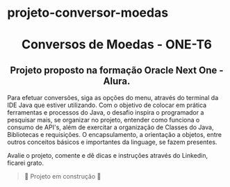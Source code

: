 # projeto-conversor-moedas
<h1 align="center"> Conversos de Moedas - ONE-T6 </h1>
<h2 align="center">Projeto proposto na formação Oracle Next One - Alura.</h2>
<p1>Para efetuar conversões, siga as opções do menu, através do terminal da IDE Java que estiver utilizando. Com o objetivo de colocar em prática ferramentas e processos do Java, o desafio inspira o programador a pesquisar mais, se organizar no projeto, entender como funciona o consumo de API's, além de exercitar a organização de Classes do Java, Bibliotecas e requisições. O encapsulamento, a orientação a objetos, entre outros conceitos básicos e importantes da linguage, se fazem presentes. </p1>

<p2>Avalie o projeto, comente e dê dicas e instruções através do Linkedin, ficarei grato.</p2>
> :construction: Projeto em construção :construction:
